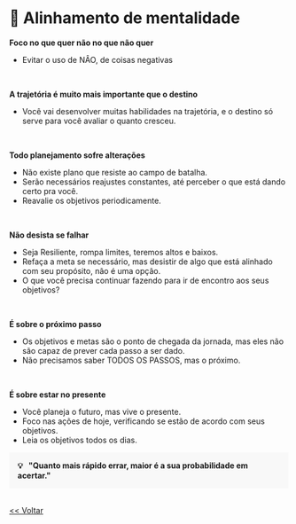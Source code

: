 # 🔑 Alinhamento de mentalidade

**Foco no que quer não no que não quer**

  - Evitar o uso de NÂO, de coisas negativas

<br>

**A trajetória é muito mais importante que o destino**

  - Você vai desenvolver muitas habilidades na trajetória, e o destino só serve para você avaliar o quanto cresceu.

<br>

**Todo planejamento sofre alterações**
   
  - Não existe plano que resiste ao campo de batalha.
  - Serão necessários reajustes constantes, até perceber o que está dando certo pra você.
  - Reavalie os objetivos periodicamente.

<br>

**Não desista se falhar**

- Seja Resiliente, rompa limites, teremos altos e baixos.
- Refaça a meta se necessário, mas desistir de algo que está alinhado com seu propósito, não é uma opção.
- O que você precisa continuar fazendo para ir de encontro aos seus objetivos?

<br>

**É sobre o próximo passo**

  - Os objetivos e metas são o ponto de chegada da jornada, mas eles não são capaz de prever cada passo a ser dado.
  - Não precisamos saber TODOS OS PASSOS, mas o próximo.

<br>

**É sobre estar no presente**

  - Você planeja o futuro, mas vive o presente.
  - Foco nas ações de hoje, verificando se estão de acordo com seus objetivos.
  - Leia os objetivos todos os dias.

  <div style="background-color: hsla(0, 0%, 80%, 0.1); padding: 15px;">
  <strong>💡 &nbsp "Quanto mais rápido errar, maior é a sua probabilidade em acertar."</strong>
</div>

<br>

<a href="./README.md"><< Voltar</a>